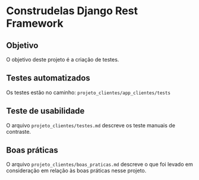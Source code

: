 # Construdelas Django Rest Framework

## Objetivo

O objetivo deste projeto é a criação de testes.

## Testes automatizados

Os testes estão no caminho: `projeto_clientes/app_clientes/tests`

## Teste de usabilidade

O arquivo `projeto_clientes/testes.md` descreve os teste manuais de contraste.

## Boas práticas

O arquivo `projeto_clientes/boas_praticas.md` descreve o que foi levado em consideração em relação às boas práticas nesse projeto. 
